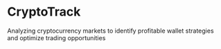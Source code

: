 # CryptoTrack
Analyzing cryptocurrency markets to identify profitable wallet strategies and optimize trading opportunities
